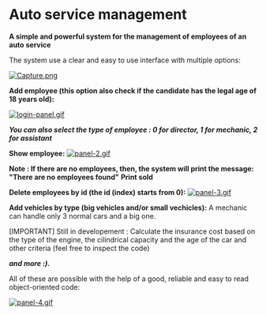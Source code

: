 # Auto service management

**A simple and powerful system for the management of employees of an auto service**

The system use a clear and easy to use interface with multiple options:

[![Capture.png](https://i.postimg.cc/TPZ4m2vG/Capture.png)](https://postimg.cc/sB4mCr20)

 **Add employee (this option also check if the candidate has the legal age of 18 years old):**

[![login-panel.gif](https://i.postimg.cc/mk6MzDKy/login-panel.gif)](https://postimg.cc/N2mLZgsK)

***You can also select the type of employee : 
0 for director, 
1 for mechanic,
2 for assistant***

**Show employee:**
[![panel-2.gif](https://i.postimg.cc/T1GGVJvR/panel-2.gif)](https://postimg.cc/gXMfdR05)

**Note : If there are no employees, then, the system will print the message: "There are no employees found"**
**Print sold**


**Delete employees by id (the id (index) starts from 0):**
[![panel-3.gif](https://i.postimg.cc/1Xz718pG/panel-3.gif)](https://postimg.cc/ft6fxTqy)

**Add vehicles by type (big vehicles and/or small vechicles):**
A mechanic can handle only 3 normal cars and a big one.

[IMPORTANT] Still in developement : Calculate the insurance cost based on the type of the engine, the cilindrical capacity and the age of the car and other criteria (feel free to inspect the code)

***and more :).***

All of these are possible with the help of a good, reliable and easy to read object-oriented code:

[![panel-4.gif](https://i.postimg.cc/Kvtb9V8m/panel-4.gif)](https://postimg.cc/jLqB2Mf1)



